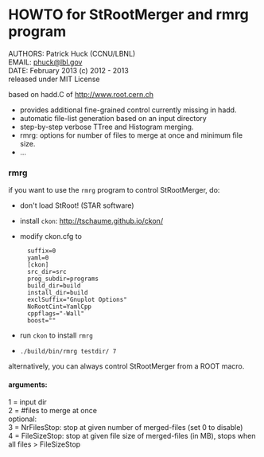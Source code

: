HOWTO for StRootMerger and rmrg program
=======================================

AUTHORS: Patrick Huck (CCNU/LBNL)  
EMAIL: phuck@lbl.gov  
DATE: February 2013
(c) 2012 - 2013  
released under MIT License

based on hadd.C of http://www.root.cern.ch  

- provides additional fine-grained control currently missing in hadd.
- automatic file-list generation based on an input directory
- step-by-step verbose TTree and Histogram merging.
- rmrg: options for number of files to merge at once and minimum file size.
- ...

### rmrg

if you want to use the `rmrg` program to control StRootMerger, do:

- don't load StRoot!  (STAR software)
- install ```ckon```: http://tschaume.github.io/ckon/
- modify ckon.cfg to

        suffix=0
        yaml=0
        [ckon]
        src_dir=src
        prog_subdir=programs
        build_dir=build
        install_dir=build
        exclSuffix="Gnuplot Options"
        NoRootCint=YamlCpp
        cppflags="-Wall"
        boost=""

- run ```ckon``` to install ```rmrg```
- ```./build/bin/rmrg testdir/ 7```

alternatively, you can always control StRootMerger from a ROOT macro. 

#### arguments:  
1 = input dir   
2 = #files to merge at once  
optional:  
3 = NrFilesStop: stop at given number of merged-files (set 0 to disable)  
4 = FileSizeStop: stop at given file size of merged-files (in MB), stops when all files > FileSizeStop

